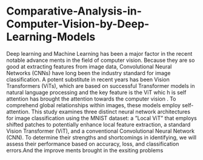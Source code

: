 # Comparative-Analysis-in-Computer-Vision-by-Deep-Learning-Models
Deep learning and Machine Learning has been a major factor in the recent notable advance
ments in the field of computer vision. Because they are so good at extracting features from
 image data, Convolutional Neural Networks (CNNs) have long been the industry standard for
 image classification. A potent substitute in recent years has been Vision Transformers (ViTs),
 which are based on successful Transformer models in natural language processing and the key
 feature is the ViT whic h is self attention has brought the attention towards the computer vision
 . To comprehend global relationships within images, these models employ self-attention.
 This study examines three distinct neural network architectures for image classification
 using the MNIST dataset: a ”Local ViT” that employs shifted patches to potentially enhance
 local feature extraction, a standard Vision Transformer (ViT), and a conventional Convolutional
 Neural Network (CNN). To determine their strengths and shortcomings in identifying, we will
 assess their performance based on accuracy, loss, and classification errors.And the improve
ments brought in the exsiting problems 
